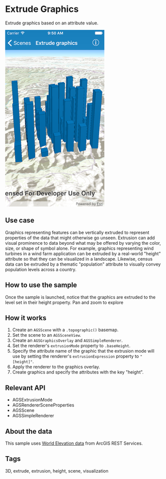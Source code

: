 # Extrude Graphics

Extrude graphics based on an attribute value.

![Extrude graphics sample](extrude-graphics.png)

## Use case

Graphics representing features can be vertically extruded to represent properties of the data that might otherwise go unseen. Extrusion can add visual prominence to data beyond what may be offered by varying the color, size, or shape of symbol alone. For example, graphics representing wind turbines in a wind farm application can be extruded by a real-world "height" attribute so that they can be visualized in a landscape. Likewise, census data can be extruded by a thematic "population" attribute to visually convey population levels across a country.

## How to use the sample

Once the sample is launched, notice that the graphics are extruded to the level set in their height property. Pan and zoom to explore

## How it works

1. Create an `AGSScene` with a `.topographic()` basemap.
2. Set the scene to an `AGSSceneView`.
2. Create an `AGSGraphicsOverlay` and `AGSSimpleRenderer`.
3. Set the renderer's `extrusionMode` property to `.baseHeight`.
4. Specify the attribute name of the graphic that the extrusion mode will use by setting the renderer's `extrusionExpression` property to `"[height]"`.
5. Apply the renderer to the graphics overlay.
6. Create graphics and specify the attributes with the key "height".

## Relevant API

* AGSExtrusionMode
* AGSRendererSceneProperties
* AGSScene
* AGSSimpleRenderer

## About the data

This sample uses [World Elevation data](https://elevation3d.arcgis.com/arcgis/rest/services/WorldElevation3D/Terrain3D/ImageServer) from ArcGIS REST Services.

## Tags

3D, extrude, extrusion, height, scene, visualization
